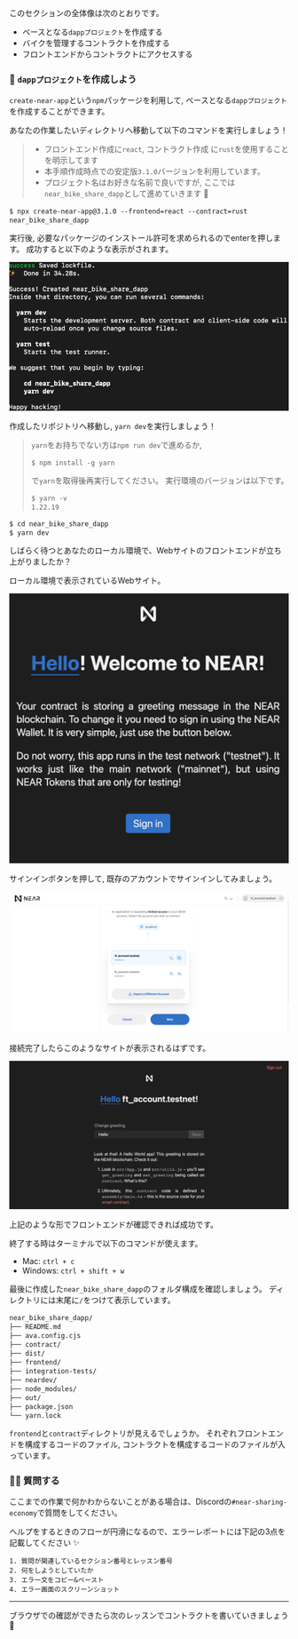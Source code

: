このセクションの全体像は次のとおりです。

- ベースとなる`dappプロジェクト`を作成する
- バイクを管理するコントラクトを作成する
- フロントエンドからコントラクトにアクセスする

### 🥮 `dappプロジェクト`を作成しよう

`create-near-app`という`npm`パッケージを利用して, ベースとなる`dappプロジェクト`を作成することができます。

あなたの作業したいディレクトリへ移動して以下のコマンドを実行しましょう！

> - フロントエンド作成に`react`, コントラクト作成 に`rust`を使用することを明示してます
> - 本手順作成時点での安定版`3.1.0`バージョンを利用しています。
> - プロジェクト名はお好きな名前で良いですが, ここでは`near_bike_share_dapp`として進めていきます 🚀

```
$ npx create-near-app@3.1.0 --frontend=react --contract=rust near_bike_share_dapp
```

実行後, 必要なパッケージのインストール許可を求められるのでenterを押します。
成功すると以下のような表示がされます。

![](/public/images/NEAR-BikeShare/section-2/2_1_1.png)

作成したリポジトリへ移動し, `yarn dev`を実行しましょう！

> `yarn`をお持ちでない方は`npm run dev`で進めるか,
>
> ```
> $ npm install -g yarn
> ```
>
> で`yarn`を取得後再実行してください。
> 実行環境のバージョンは以下です。
>
> ```
> $ yarn -v
> 1.22.19
> ```

```
$ cd near_bike_share_dapp
$ yarn dev
```

しばらく待つとあなたのローカル環境で、Webサイトのフロントエンドが立ち上がりましたか？

ローカル環境で表示されているWebサイト。

![](/public/images/NEAR-BikeShare/section-2/2_1_2.png)

サインインボタンを押して, 既存のアカウントでサインインしてみましょう。

![](/public/images/NEAR-BikeShare/section-2/2_1_3.png)

接続完了したらこのようなサイトが表示されるはずです。

![](/public/images/NEAR-BikeShare/section-2/2_1_4.png)

上記のような形でフロントエンドが確認できれば成功です。

終了する時はターミナルで以下のコマンドが使えます。

- Mac: `ctrl + c`
- Windows: `ctrl + shift + w`

最後に作成した`near_bike_share_dapp`のフォルダ構成を確認しましょう。
ディレクトリには末尾に`/`をつけて表示しています。

```
near_bike_share_dapp/
├── README.md
├── ava.config.cjs
├── contract/
├── dist/
├── frontend/
├── integration-tests/
├── neardev/
├── node_modules/
├── out/
├── package.json
└── yarn.lock
```

`frontend`と`contract`ディレクトリが見えるでしょうか。
それぞれフロントエンドを構成するコードのファイル, コントラクトを構成するコードのファイルが入っています。

### 🙋‍♂️ 質問する

ここまでの作業で何かわからないことがある場合は、Discordの`#near-sharing-economy`で質問をしてください。

ヘルプをするときのフローが円滑になるので、エラーレポートには下記の3点を記載してください ✨

```
1. 質問が関連しているセクション番号とレッスン番号
2. 何をしようとしていたか
3. エラー文をコピー&ペースト
4. エラー画面のスクリーンショット
```

---

ブラウザでの確認ができたら次のレッスンでコントラクトを書いていきましょう 🎉
